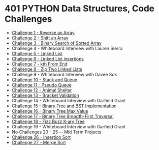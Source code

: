 # 401 PYTHON Data Structures, Code Challenges

- [Challenge 1 - Reverse an Array](code_challenges/array_reverse/README.md)
- [Challenge 2 - Shift an Array](code_challenges/array_shift/README.md)
- [Challenge 3 - Binary Search of Sorted Array](code_challenges/array_binary_search/README.md)
- Challenge 4 - Whiteboard Interview with Lauren Sierra
- [Challenge 5 - Linked List](code_challenges/linked_list/README.md)
- [Challenge 6 - Linked List insertions](code_challenges/linked_list/README.md)
- [Challenge 7 - kth From End](code_challenges/linked_list/README.md)
- [Challenge 8 - Zip Two Linked Lists](code_challenges/linked_list/README.md)
- Challenge 9 - Whiteboard Interview with Davee Sok
- [Challenge 10 - Stack and Queue](python/code_challenges/stack_and_queue/README.md)
- [Challenge 11 - Pseudo Queue](python/code_challenges/pseudo-queue/README.md)
- [Challenge 12 - Animal Shelter](code_challenges/animal_shelter/README.md)
- [Challenge 13 - Bracket Validation](code_challenges/stack_queue_brackets/README.md)
- Challenge 14 - Whiteboard Interview with Garfield Grant
- [Challenge 15 - Binary Tree and BST Implementation](code_challenges/trees/README.md)
- [Challenge 16 - Binary Tree Max Value](code_challenges/trees/README-max.md)
- [Challenge 17 - Binary Tree Breadth-First Traversal](code_challenges/trees/README-breadth.md)
- [Challenge 18 - Fizz Buzz K-ary Tree](code_challenges/trees/k_ary/README.md)
- Challenge 19 - Whiteboard Interview with Garfield Grant
- No Challenges 20 - 25 -- Mid Term Projects
- [Challenge 26 - Insertion Sort](code_challenges/insertion_sort/README.md)
- [Challenge 27 - Merge Sort](code_challenges/insertion_sort/README.md)
